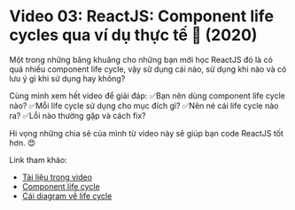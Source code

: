# Video 03: ReactJS: Component life cycles qua ví dụ thực tế 🎉 (2020)

Một trong những bâng khuâng cho những bạn mới học ReactJS đó là có quá nhiều component life cycle, vậy sử dụng cái nào, sử dụng khi nào và có lưu ý gì khi sử dụng hay không?

Cùng mình xem hết video để giải đáp:
✅Bạn nên dùng component life cycle nào?
✅Mỗi life cycle sử dụng cho mục đích gì?
✅Nên né cái life cycle nào ra?
✅Lỗi nào thường gặp và cách fix?

Hi vọng những chia sẻ của mình từ video này sẽ giúp bạn code ReactJS tốt hơn. 😍

Link tham khảo:

- [Tài liệu trong video](./reactjs-component-life-cycle.pdf)
- [Component life cycle](https://legacy.reactjs.org/docs/react-component.html)
- [Cái diagram về life cycle](https://projects.wojtekmaj.pl/react-lifecycle-methods-diagram/)

